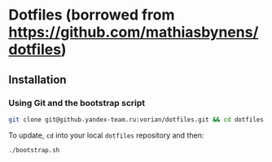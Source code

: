# Dotfiles (borrowed from https://github.com/mathiasbynens/dotfiles)

## Installation

### Using Git and the bootstrap script

```bash
git clone git@github.yandex-team.ru:vorian/dotfiles.git && cd dotfiles && ./bootstrap.sh
```

To update, `cd` into your local `dotfiles` repository and then:

```bash
./bootstrap.sh
```
